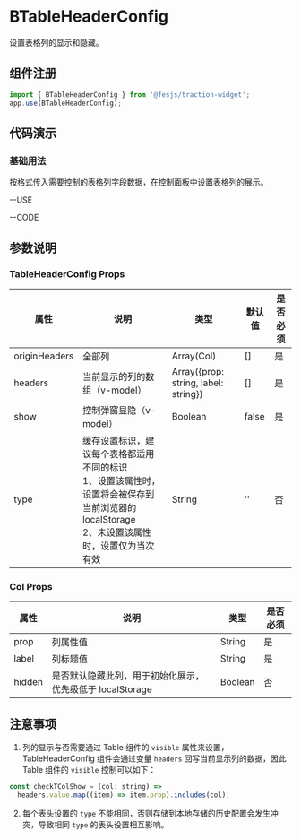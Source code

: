 # BTableHeaderConfig

设置表格列的显示和隐藏。

## 组件注册

```js
import { BTableHeaderConfig } from '@fesjs/traction-widget';
app.use(BTableHeaderConfig);
```

## 代码演示

### 基础用法

按格式传入需要控制的表格列字段数据，在控制面板中设置表格列的展示。

--USE

--CODE

## 参数说明

### TableHeaderConfig Props

| 属性          | 说明                                                                                                                                            | 类型                                 | 默认值 | 是否必须 |
| ------------- | ----------------------------------------------------------------------------------------------------------------------------------------------- | ------------------------------------ | ------ | -------- |
| originHeaders | 全部列                                                                                                                                          | Array(Col)                           | []     | 是       |
| headers       | 当前显示的列的数组（v-model）                                                                                                                   | Array({prop: string, label: string}) | []     | 是       |
| show          | 控制弹窗显隐（v-model）                                                                                                                         | Boolean                              | false  | 是       |
| type          | 缓存设置标识，建议每个表格都适用不同的标识<br>1、设置该属性时，设置将会被保存到当前浏览器的 localStorage<br>2、未设置该属性时，设置仅为当次有效 | String                               | ''     | 否       |

### Col Props

| 属性    | 说明                                                    | 类型    | 是否必须 |
| ------- | ------------------------------------------------------- | ------- | -------- |
| prop    | 列属性值                                                | String  | 是       |
| label   | 列标题值                                                | String  | 是       |
| hidden | 是否默认隐藏此列，用于初始化展示，优先级低于 localStorage | Boolean | 否       |

## 注意事项

1. 列的显示与否需要通过 Table 组件的 `visible` 属性来设置，TableHeaderConfig 组件会通过变量 `headers` 回写当前显示列的数据，因此 Table 组件的 `visible` 控制可以如下：

```js
const checkTColShow = (col: string) =>
  headers.value.map((item) => item.prop).includes(col);
```

2. 每个表头设置的 `type` 不能相同，否则存储到本地存储的历史配置会发生冲突，导致相同 `type` 的表头设置相互影响。
